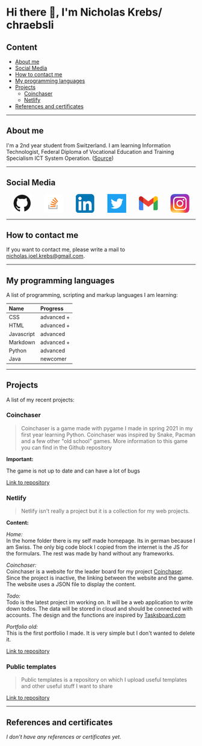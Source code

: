 # Hi there 👋, I'm Nicholas Krebs/ chraebsli

## Content

- [About me](#about-me)
- [Social Media](#social-media)
- [How to contact me](#how-to-contact-me)
- [My programming languages](#my-programming-languages)
- [Projects](#projects)
  - [Coinchaser](#coinchaser)
  - [Netlify](#netlify)
- [References and certificates](#references-and-certificates)

---

## About me

I'm a 2nd year student from Switzerland. I am learning Information Technologist, Federal Diploma of Vocational Education and Training
Specialism ICT System Operation. ([Source](https://www.ict-berufsbildung.ch/berufsbildung/informatikerin-efz-betriebsinformatik#c334))

---

## Social Media

<div style="display:flex; align-items:center; justify-content:space-around">
    <a href="https://github.com/chraebsli/"><img src="./media/icons/github.svg" width="50" alt="Github"></a>
    <a href="https://stackoverflow.com/users/15230022/nicholas-krebs"><img src="./media/icons/stackoverflow.png" width="50" alt="Stackoverflow"></a>
    <a href="https://www.linkedin.com/in/nicholas-krebs-262443204/"><img src="./media/icons/linkedin.png" width="50" alt="LinkedIn"></a>
    <a href="https://twitter.com/chraebsli_04"><img src="./media/icons/twitter.png" width="50" alt="Twitter"></a>
    <a href="mailto:nicholas.joel.krebs@gmail.com"><img src="./media/icons/gmail.png" width="50" alt="Gmail"></a>
    <a href="https://www.instagram.com/chraebsli_04/"><img src="./media/icons/instagram.png" width="50" alt="Instagram"></a>
</div>

---

## How to contact me

If you want to contact me, please write a mail to [nicholas.joel.krebs@gmail.com](mailto:nicholas.joel.krebs@gmail.com).

---

## My programming languages

A list of programming, scripting and markup languages I am learning:

| Name       | Progress   |
| :--------- | :--------- |
| CSS        | advanced + |
| HTML       | advanced + |
| Javascript | advanced   |
| Markdown   | advanced + |
| Python     | advanced   |
| Java       | newcomer   |

---

## Projects

A list of my recent projects:

### Coinchaser

> Coinchaser is a game made with pygame I made in spring 2021 in my first year learning Python. Coinchaser was inspired by Snake, Pacman and a few other "old school" games. More information to this game you can find in the Github repository

**Important:**

The game is not up to date and can have a lot of bugs

[Link to repository](https://github.com/chraebsli/pygame)

### Netlify

> Netlify isn't really a project but it is a collection for my web projects.

**Content:**

_Home:_  
In the home folder there is my self made homepage. Its in german because I am Swiss. The only big code block I copied from the internet is the JS for the formulars. The rest was made by hand without any frameworks.

_Coinchaser:_  
Coinchaser is a website for the leader board for my project [Coinchaser](#coinchaser). Since the project is inactive, the linking between the website and the game. The website uses a JSON file to display the content.

_Todo:_  
Todo is the latest project im working on. It will be a web application to write down todos. The data will be stored in cloud and should be connected with accounts. The design and the functions are inspired by [Tasksboard.com](https://tasksboard.com)

_Portfolio old:_  
This is the first portfolio I made. It is very simple but I don't wanted to delete it.

[Link to repository](https://github.com/chraebsli/netlify)

### Public templates

> Public templates is a repository on which I upload useful templates and other useful stuff I want to share

[Link to repository](https://github.com/chraebsli/public-templates)

---

## References and certificates

_I don't have any references or certificates yet._
